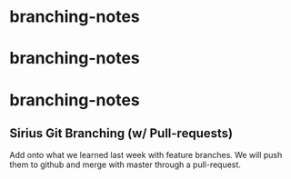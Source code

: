 # branching-notes
# branching-notes
# branching-notes

## Sirius Git Branching (w/ Pull-requests)
Add onto what we learned last week with feature branches. We will push them to github and merge with master through a pull-request.